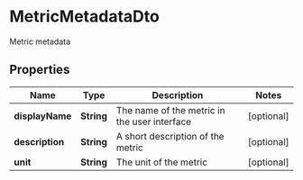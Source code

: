 

# MetricMetadataDto

Metric metadata

## Properties

| Name | Type | Description | Notes |
|------------ | ------------- | ------------- | -------------|
|**displayName** | **String** | The name of the metric in the user interface |  [optional] |
|**description** | **String** | A short description of the metric |  [optional] |
|**unit** | **String** | The unit of the metric |  [optional] |



